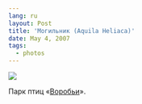 ```yaml
---
lang: ru
layout: Post
title: 'Могильник (Aquila Heliaca)'
date: May 4, 2007
tags:
  - photos
---
```


![](/images/blog/Sapegin-Artem-20D-2006-07-18-220-2084.jpg)

Парк птиц «[Воробьи](http://www.birdspark.ru/)».
